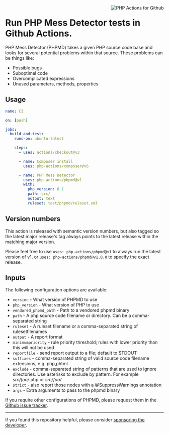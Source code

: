 <img src="http://159.65.210.101/php-actions.png" align="right" alt="PHP Actions for Github" />

Run PHP Mess Detector tests in Github Actions.
==============================================

PHP Mess Detector (PHPMD) takes a given PHP source code base and looks for several potential problems within that source. These problems can be things like:

+ Possible bugs
+ Suboptimal code
+ Overcomplicated expressions
+ Unused parameters, methods, properties

Usage
-----

```yaml
name: CI

on: [push]

jobs:
  build-and-test:
    runs-on: ubuntu-latest

    steps:
      - uses: actions/checkout@v3

      - name: Composer install
        uses: php-actions/composer@v6

      - name: PHP Mess Detector
        uses: php-actions/phpmd@v1
        with:
          php_version: 8.1
          path: src/
          output: text
          ruleset: test/phpmd/ruleset.xml
```

Version numbers
---------------

This action is released with semantic version numbers, but also tagged so the latest major release's tag always points to the latest release within the matching major version.

Please feel free to use `uses: php-actions/phpmd@v1` to always run the latest version of v1, or `uses: php-actions/phpmd@v1.0.0` to specify the exact release.

Inputs
------

The following configuration options are available:

+ `version` - What version of PHPMD to use
+ `php_version` - What version of PHP to use
+ `vendored_phpmd_path` - Path to a vendored phpmd binary
+ `path` - A php source code filename or directory. Can be a comma-separated string
+ `ruleset` - A ruleset filename or a comma-separated string of rulesetfilenames
+ `output` - A report format
+ `minimumpriority` - rule priority threshold; rules with lower priority than this will not be used
+ `reportfile` - send report output to a file; default to STDOUT
+ `suffixes` - comma-separated string of valid source code filename extensions, e.g. php,phtml
+ `exclude` - comma-separated string of patterns that are used to ignore directories. Use asterisks to exclude by pattern. For example *src/foo/*.php or *src/foo/*
+ `strict` - also report those nodes with a @SuppressWarnings annotation
+ `args` - Extra arguments to pass to the phpmd binary

If you require other configurations of PHPMD, please request them in the [Github issue tracker].

*****

If you found this repository helpful, please consider [sponsoring the developer][sponsor].

[Github issue tracker]: https://github.com/php-actions/phpmd/issues
[sponsor]: https://github.com/sponsors/g105b
